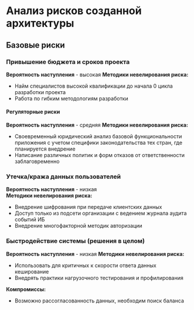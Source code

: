 # Анализ рисков созданной архитектуры

## Базовые риски
### Привышение бюджета и сроков проекта
__Вероятность наступления__ - высокая
__Методики невелирования риска:__ 
- Найм специалистов высокой квалификации до начала 0 цикла разработки проекта
- Работа по гибким методологиям разработки 

#### Регуляторные риски ####
__Вероятность наступления__ - средняя
__Методики невелирования риска:__ 
- Своевременный юридический анализ базовой функциональности приложения с учетом специфики законодательства тех стран, где планируется внедрение
- Написание различных политик и форм отказов от ответственности заблаговременно

### Утечка/кража данных пользователей ###
__Вероятность наступления__ - низкая  
__Методики невелирования риска:__ 
- Внедрение шифрования при передаче клиентских данных
- Доступ только из подсети организации с ведением журнала аудита событий ИБ
- Внедрение многофакторной методик авторизации

### Быстродействие системы (решения в целом) ###
__Вероятность наступления__ - низкая
__Методики невелирования риска:__
- Использовать для критичных к скорости ответа данных кеширование 
- Внедрять практики нагрузочного тестирования и профилирования

__Компромиссы:__
- Возможно рассогласованность данных, необходим поиск баланса

